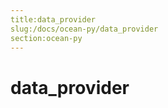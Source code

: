```yaml
---
title:data_provider
slug:/docs/ocean-py/data_provider
section:ocean-py
---
```

<a name="data_provider"></a>
# data\_provider

